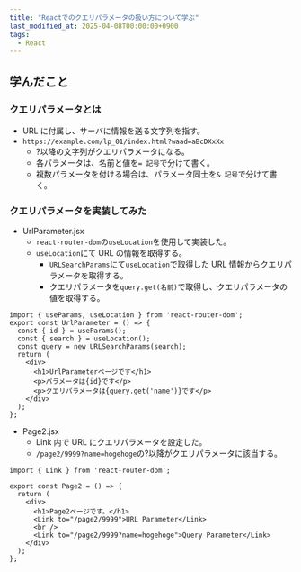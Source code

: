 ```yaml
---
title: "Reactでのクエリパラメータの扱い方について学ぶ"
last_modified_at: 2025-04-08T00:00:00+0900
tags:
  - React
---
```


## 学んだこと

### クエリパラメータとは

- URL に付属し、サーバに情報を送る文字列を指す。
- `https://example.com/lp_01/index.html?waad=aBcDXxXx`
  - ?以降の文字列がクエリパラメータになる。
  - 各パラメータは、名前と値を`= 記号`で分けて書く。
  - 複数パラメータを付ける場合は、パラメータ同士を`& 記号`で分けて書く。

### クエリパラメータを実装してみた

- UrlParameter.jsx
  - `react-router-dom`の`useLocation`を使用して実装した。
  - `useLocation`にて URL の情報を取得する。
    - `URLSearchParams`にて`useLocation`で取得した URL 情報からクエリパラメータを取得する。
    - クエリパラメータを`query.get(名前)`で取得し、クエリパラメータの値を取得する。

```
import { useParams, useLocation } from 'react-router-dom';
export const UrlParameter = () => {
  const { id } = useParams();
  const { search } = useLocation();
  const query = new URLSearchParams(search);
  return (
    <div>
      <h1>UrlParameterページです</h1>
      <p>パラメータは{id}です</p>
      <p>クエリパラメータは{query.get('name')}です</p>
    </div>
  );
};

```

- Page2.jsx
  - Link 内で URL にクエリパラメータを設定した。
  - `/page2/9999?name=hogehoge`の?以降がクエリパラメータに該当する。

```
import { Link } from 'react-router-dom';

export const Page2 = () => {
  return (
    <div>
      <h1>Page2ページです。</h1>
      <Link to="/page2/9999">URL Parameter</Link>
      <br />
      <Link to="/page2/9999?name=hogehoge">Query Parameter</Link>
    </div>
  );
};

```
